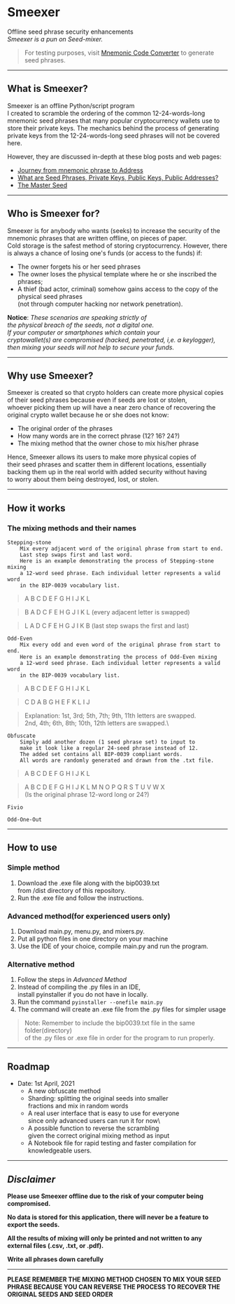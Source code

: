 # Smeexer
Offline seed phrase security enhancements \
*Smeexer is a pun on Seed-mixer.*

>For testing purposes, visit [Mnemonic Code Converter](https://iancoleman.io/bip39/)
> to generate seed phrases.
***
## What is Smeexer?

Smeexer is an offline Python/script program  
I created to scramble the ordering of the 
common 12-24-words-long mnemonic seed phrases
that many popular cryptocurrency wallets use to  
store their private keys.
The mechanics behind the process of generating 
private keys from the 12-24-words-long seed phrases
will not be covered here. 

However, they are discussed in-depth at these blog posts and web pages:
* [Journey from mnemonic phrase to Address](https://medium.com/mycrypto/the-journey-from-mnemonic-phrase-to-address-6c5e86e11e14)
* [What are Seed Phrases, Private Keys, Public Keys, Public Addresses?
](https://idoneus.io/support-hub/what-are-seed-phrases-private-keys-public-keys-public-addresses/) 
* [The Master Seed](https://ledger.readthedocs.io/en/latest/background/master_seed.html)
***
## Who is Smeexer for?

Smeexer is for anybody who wants (seeks) to increase
the security of the mnemonic phrases that are written offline,
on pieces of paper.\
Cold storage is the safest method of storing cryptocurrency.
However, there is always a chance of losing one's funds (or access to the funds)
if: 
- The owner forgets his or her seed phrases 
- The owner loses the physical template where he or she inscribed the phrases; 
- A thief (bad actor, criminal) somehow gains access to the copy of the physical seed phrases\
  (not through computer hacking nor network penetration).

**Notice**: *These scenarios are speaking strictly of\
the physical breach of the seeds, not a digital one.\
If your computer or smartphones which contain your\
cryptowallet(s) are compromised (hacked, penetrated, i,e. a keylogger),\
then mixing your seeds will not help to secure your funds.*
***
## Why use Smeexer?
Smeexer is created so that crypto holders can create more physical copies\
of their seed phrases because even if seeds are lost or stolen,\
whoever picking them up will have a near zero chance of recovering the\
original crypto wallet because he or she does not know:
- The original order of the phrases
- How many words are in the correct phrase (12? 16? 24?)
- The mixing method that the owner chose to mix his/her phrase

Hence, Smeexer allows its users to make more physical copies of\
their seed phrases and scatter them in different locations, essentially\
backing them up in the real world with added security without having\
to worry about them being destroyed, lost, or stolen.

---

## How it works
### The mixing methods and their names
    Stepping-stone
        Mix every adjacent word of the original phrase from start to end.
        Last step swaps first and last word.
        Here is an example demonstrating the process of Stepping-stone mixing
        a 12-word seed phrase. Each individual letter represents a valid word
        in the BIP-0039 vocabulary list.
> A B C D E F G H I J K L

> B A D C F E H G J I K L (every adjacent letter is swapped)

> L A D C F E H G J I K B (last step swaps the first and last)
    
    Odd-Even
        Mix every odd and even word of the original phrase from start to end.
        Here is an example demonstrating the process of Odd-Even mixing
        a 12-word seed phrase. Each individual letter represents a valid word
        in the BIP-0039 vocabulary list.
> A B C D E F G H I J K L

> C D A B G H E F K L I J

> Explanation: 1st, 3rd; 5th, 7th; 9th, 11th letters are swapped.\
> 2nd, 4th; 6th, 8th; 10th, 12th letters are swapped.\

    Obfuscate
        Simply add another dozen (1 seed phrase set) to input to 
        make it look like a regular 24-seed phrase instead of 12.
        The added set contains all BIP-0039 compliant words.
        All words are randomly generated and drawn from the .txt file.
>A B C D E F G H I J K L

>A B C D E F G H I J K L M N O P Q R S T U V W X \
> (Is the original phrase 12-word long or 24?)
    
    Fivio

    Odd-One-Out
    
---

## How to use
### Simple method
1. Download the .exe file along with the bip0039.txt \
from /dist directory of this repository.  
2. Run the .exe file and follow the instructions.

### Advanced method(for experienced users only)
1. Download main.py, menu.py, and mixers.py.
2. Put all python files in one directory on your machine
3. Use the IDE of your choice, compile main.py and run the program. 

### Alternative method
1. Follow the steps in *Advanced Method*
2. Instead of compiling the .py files in an IDE,  
install pyinstaller if you do not have in locally.
3. Run the command  ``` pyinstaller --onefile main.py ```
4. The command will create an .exe file from the .py files for simpler usage

> Note: Remember to include the bip0039.txt file in the same folder(directory)  
> of the .py files or .exe file in order for the program to run properly.


---


## Roadmap
- Date: 1st April, 2021
    - A new obfuscate method
    - Sharding: splitting the original seeds into smaller\
      fractions and mix in random words 
    - A real user interface that is easy to use for everyone\
        since only advanced users can run it for now\
    - A possible function to reverse the scrambling\
    given the correct original mixing method as input 
    - A Notebook file for rapid testing and faster compilation for 
    knowledgeable users. 
      

---

## *Disclaimer* 
**Please use Smeexer offline due to the risk of
your computer being compromised.**

**No data is stored for this application, 
there will never be a feature to export the seeds.**

**All the results of mixing will only be printed and not written
to any external files (.csv, .txt, or .pdf).**

**Write all phrases down carefully**

---

**PLEASE REMEMBER THE MIXING METHOD CHOSEN TO MIX YOUR SEED PHRASE
BECAUSE YOU CAN REVERSE THE PROCESS TO RECOVER THE ORIGINAL SEEDS AND SEED ORDER**
